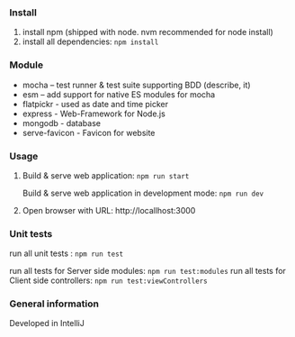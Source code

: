 ### Install

1. install npm (shipped with node. nvm recommended for node install)
1. install all dependencies: `npm install`

### Module
- mocha – test runner & test suite supporting BDD (describe, it)
- esm – add support for native ES modules for mocha
- flatpickr - used as date and time picker
- express -  Web-Framework for Node.js
- mongodb - database
- serve-favicon - Favicon for website

### Usage
1. Build & serve web application: `npm run start`

    Build & serve web application in development mode: `npm run dev`
    
1. Open browser with URL: http://locallhost:3000

### Unit tests
run all unit tests : `npm run test`

run all tests for Server side modules: `npm run test:modules`
run all tests for Client side controllers: `npm run test:viewControllers`

### General information
Developed in IntelliJ

